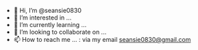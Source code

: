 - 👋 Hi, I’m @seansie0830
- 👀 I’m interested in ...
- 🌱 I’m currently learning ...
- 💞️ I’m looking to collaborate on ...
- 📫 How to reach me ... : via my email seansie0830@gmail.com

<!---
seansie0830/seansie0830 is a ✨ special ✨ repository because its `README.md` (this file) appears on your GitHub profile.
You can click the Preview link to take a look at your changes.
--->
